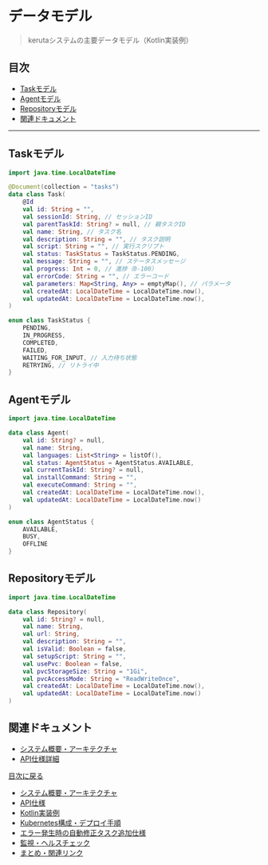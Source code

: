 # データモデル

> kerutaシステムの主要データモデル（Kotlin実装例）

## 目次
- [Taskモデル](#taskモデル)
- [Agentモデル](#agentモデル)
- [Repositoryモデル](#repositoryモデル)
- [関連ドキュメント](#関連ドキュメント)

---

## Taskモデル
```kotlin
import java.time.LocalDateTime

@Document(collection = "tasks")
data class Task(
    @Id
    val id: String = "",
    val sessionId: String, // セッションID
    val parentTaskId: String? = null, // 親タスクID
    val name: String, // タスク名
    val description: String = "", // タスク説明
    val script: String = "", // 実行スクリプト
    val status: TaskStatus = TaskStatus.PENDING,
    val message: String = "", // ステータスメッセージ
    val progress: Int = 0, // 進捗（0-100）
    val errorCode: String = "", // エラーコード
    val parameters: Map<String, Any> = emptyMap(), // パラメータ
    val createdAt: LocalDateTime = LocalDateTime.now(),
    val updatedAt: LocalDateTime = LocalDateTime.now(),
)

enum class TaskStatus {
    PENDING,
    IN_PROGRESS,
    COMPLETED,
    FAILED,
    WAITING_FOR_INPUT, // 入力待ち状態
    RETRYING, // リトライ中
}
```

## Agentモデル
```kotlin
import java.time.LocalDateTime

data class Agent(
    val id: String? = null,
    val name: String,
    val languages: List<String> = listOf(),
    val status: AgentStatus = AgentStatus.AVAILABLE,
    val currentTaskId: String? = null,
    val installCommand: String = "",
    val executeCommand: String = "",
    val createdAt: LocalDateTime = LocalDateTime.now(),
    val updatedAt: LocalDateTime = LocalDateTime.now()
)

enum class AgentStatus {
    AVAILABLE,
    BUSY,
    OFFLINE
}
```

## Repositoryモデル
```kotlin
import java.time.LocalDateTime

data class Repository(
    val id: String? = null,
    val name: String,
    val url: String,
    val description: String = "",
    val isValid: Boolean = false,
    val setupScript: String = "",
    val usePvc: Boolean = false,
    val pvcStorageSize: String = "1Gi",
    val pvcAccessMode: String = "ReadWriteOnce",
    val createdAt: LocalDateTime = LocalDateTime.now(),
    val updatedAt: LocalDateTime = LocalDateTime.now()
)
```

## 関連ドキュメント
- [システム概要・アーキテクチャ](./systemOverview.md)
- [API仕様詳細](./apiSpec.md)

[目次に戻る](./taskQueueSystemDesign.md)

- [システム概要・アーキテクチャ](./systemOverview.md)
- [API仕様](./apiSpec.md)
- [Kotlin実装例](./kotlinExamples.md)
- [Kubernetes構成・デプロイ手順](./kubernetesAndDeploy.md)
- [エラー発生時の自動修正タスク追加仕様](./autoFixTask.md)
- [監視・ヘルスチェック](./monitoring.md)
- [まとめ・関連リンク](./summaryAndLinks.md) 